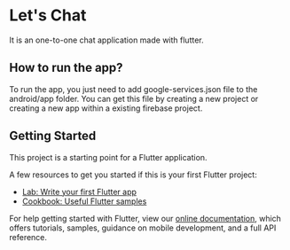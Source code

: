 # Let's Chat

It is an one-to-one chat application made with flutter.
## How to run the app?

To run the app, you just need to add google-services.json file to the android/app folder.
You can get this file by creating a new project or creating a new app within a existing firebase project.
## Getting Started

This project is a starting point for a Flutter application.

A few resources to get you started if this is your first Flutter project:

- [Lab: Write your first Flutter app](https://flutter.dev/docs/get-started/codelab)
- [Cookbook: Useful Flutter samples](https://flutter.dev/docs/cookbook)

For help getting started with Flutter, view our
[online documentation](https://flutter.dev/docs), which offers tutorials,
samples, guidance on mobile development, and a full API reference.
